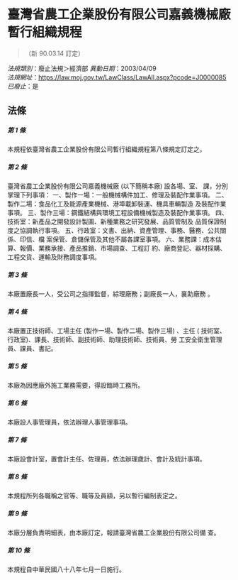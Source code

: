 # 臺灣省農工企業股份有限公司嘉義機械廠暫行組織規程
> （新 90.03.14 訂定）

*法規類別*：廢止法規＞經濟部
*異動日期*：2003/04/09  
*法規網址*：https://law.moj.gov.tw/LawClass/LawAll.aspx?pcode=J0000085
*已廢止*：是


## 法條
##### 第 1 條
本規程依臺灣省農工企業股份有限公司暫行組織規程第八條規定訂定之。


##### 第 2 條
臺灣省農工企業股份有限公司嘉義機械廠 (以下簡稱本廠) 設各場、室、
課，分別掌理下列事項：
一、製作一場：一般機械構件加工、修理及裝配作業事項。
二、製作二場：食品化工及能源產業機械、港埠載卸裝運、機具車輛製造
    及裝配作業事項。
三、製作三場：鋼鐵結構與環境工程設備機械製造及裝配作業事項。
四、技術室：新產品之開發設計製圖、新種業務之研究發展、品質管制及
    品質保證制度之協調執行事項。
五、行政室：文書、出納、資產管理、事務、醫務、公共關係、印信、檔
    案保管、倉儲保管及其他不屬各課室事項。
六、業務課：成本估算、報價、業務承接、產品推銷、市場調查、工程訂
    約、廠商登記、器材採購、工程交貨、運輸及財務調度事項。


##### 第 3 條
本廠置廠長一人，受公司之指揮監督，綜理廠務；副廠長一人，襄助廠務
。


##### 第 4 條
本廠置正技術師、工場主任 (製作一場、製作二場、製作三場) 、主任 (
技術室、行政室)、課長、技術師、副技術師、助理技術師、技術員、勞
工安全衛生管理員、課員、書記。


##### 第 5 條
本廠為因應廠外施工業務需要，得設臨時工務所。


##### 第 6 條
本廠設人事管理員，依法辦理人事管理事項。


##### 第 7 條
本廠設會計室，置會計主任、佐理員，依法辦理歲計、會計及統計事項。


##### 第 8 條
本規程所列各職稱之官等、職等及員額，另以暫行編制表定之。


##### 第 9 條
本廠分層負責明細表，由本廠訂定，報請臺灣省農工企業股份有限公司備
查。


##### 第 10 條
本規程自中華民國八十八年七月一日施行。



